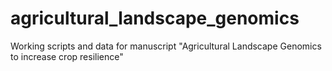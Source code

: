 # agricultural_landscape_genomics
Working scripts and data for manuscript "Agricultural Landscape Genomics to increase crop resilience"
